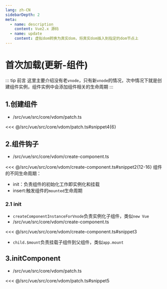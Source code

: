 ```yaml
---
lang: zh-CN
sidebarDepth: 2
meta:
  - name: description
    content: Vue2.x 源码
  - name: update
    content: 虚拟dom转换为真实dom，将真实dom插入到指定的dom节点上
---
```


# 首次加载(更新-组件)

::: tip 前言
这里主要介绍没有老`vnode`，只有新`vnode`的情况，次中情况下就是创建组件实例，组件实例中会添加组件相关的生命周期
:::

## 1.创建组件

- /src/vue/src/core/vdom/patch.ts

<<< @/src/vue/src/core/vdom/patch.ts#snippet4{6}

## 2.组件钩子

- /src/vue/src/core/vdom/create-component.ts

<<< @/src/vue/src/core/vdom/create-component.ts#snippet2{12-16}
组件的不同生命周期：

- init：负责组件的初始化工作即实例化和挂载
- insert:触发组件的`mounted`生命周期

### 2.1 init

- `createComponentInstanceForVnode`负责实例化子组件，类似`new Vue`
- /src/vue/src/core/vdom/create-component.ts

<<< @/src/vue/src/core/vdom/create-component.ts#snippet3

- `child.$mount`负责挂载子组件到父组件，类似`app.mount`

## 3.initComponent

- /src/vue/src/core/vdom/patch.ts

<<< @/src/vue/src/core/vdom/patch.ts#snippet5
